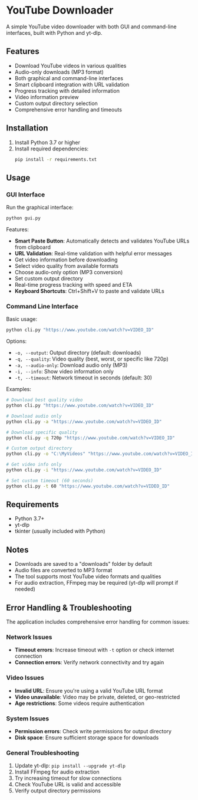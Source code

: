 # YouTube Downloader

A simple YouTube video downloader with both GUI and command-line interfaces, built with Python and yt-dlp.

## Features

- Download YouTube videos in various qualities
- Audio-only downloads (MP3 format)
- Both graphical and command-line interfaces
- Smart clipboard integration with URL validation
- Progress tracking with detailed information
- Video information preview
- Custom output directory selection
- Comprehensive error handling and timeouts

## Installation

1. Install Python 3.7 or higher
2. Install required dependencies:
   ```bash
   pip install -r requirements.txt
   ```

## Usage

### GUI Interface

Run the graphical interface:
```bash
python gui.py
```

Features:
- **Smart Paste Button**: Automatically detects and validates YouTube URLs from clipboard
- **URL Validation**: Real-time validation with helpful error messages
- Get video information before downloading
- Select video quality from available formats
- Choose audio-only option (MP3 conversion)
- Set custom output directory
- Real-time progress tracking with speed and ETA
- **Keyboard Shortcuts**: Ctrl+Shift+V to paste and validate URLs

### Command Line Interface

Basic usage:
```bash
python cli.py "https://www.youtube.com/watch?v=VIDEO_ID"
```

Options:
- `-o, --output`: Output directory (default: downloads)
- `-q, --quality`: Video quality (best, worst, or specific like 720p)
- `-a, --audio-only`: Download audio only (MP3)
- `-i, --info`: Show video information only
- `-t, --timeout`: Network timeout in seconds (default: 30)

Examples:
```bash
# Download best quality video
python cli.py "https://www.youtube.com/watch?v=VIDEO_ID"

# Download audio only
python cli.py -a "https://www.youtube.com/watch?v=VIDEO_ID"

# Download specific quality
python cli.py -q 720p "https://www.youtube.com/watch?v=VIDEO_ID"

# Custom output directory
python cli.py -o "C:\MyVideos" "https://www.youtube.com/watch?v=VIDEO_ID"

# Get video info only
python cli.py -i "https://www.youtube.com/watch?v=VIDEO_ID"

# Set custom timeout (60 seconds)
python cli.py -t 60 "https://www.youtube.com/watch?v=VIDEO_ID"
```

## Requirements

- Python 3.7+
- yt-dlp
- tkinter (usually included with Python)

## Notes

- Downloads are saved to a "downloads" folder by default
- Audio files are converted to MP3 format
- The tool supports most YouTube video formats and qualities
- For audio extraction, FFmpeg may be required (yt-dlp will prompt if needed)

## Error Handling & Troubleshooting

The application includes comprehensive error handling for common issues:

### Network Issues
- **Timeout errors**: Increase timeout with `-t` option or check internet connection
- **Connection errors**: Verify network connectivity and try again

### Video Issues  
- **Invalid URL**: Ensure you're using a valid YouTube URL format
- **Video unavailable**: Video may be private, deleted, or geo-restricted
- **Age restrictions**: Some videos require authentication

### System Issues
- **Permission errors**: Check write permissions for output directory
- **Disk space**: Ensure sufficient storage space for downloads

### General Troubleshooting
1. Update yt-dlp: `pip install --upgrade yt-dlp`
2. Install FFmpeg for audio extraction
3. Try increasing timeout for slow connections
4. Check YouTube URL is valid and accessible
5. Verify output directory permissions